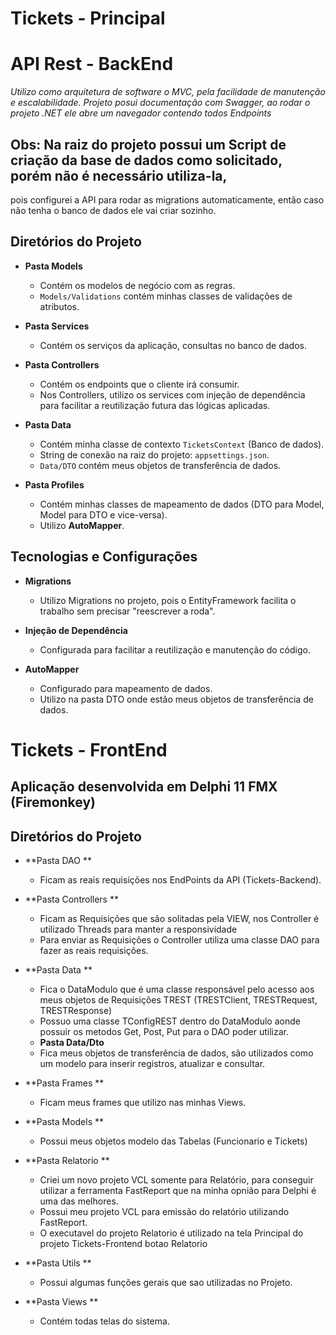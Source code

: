 # Tickets - Principal
# API Rest - BackEnd

*Utilizo como arquitetura de software o MVC, pela facilidade de manutenção e escalabilidade.*
*Projeto posui documentação com Swagger, ao rodar o projeto .NET ele abre um navegador contendo todos Endpoints*
## Obs: Na raiz do projeto possui um Script de criação da base de dados como solicitado, porém não é necessário utiliza-la, 
pois configurei a API para rodar as migrations automaticamente, então caso não tenha o banco de dados ele vai criar sozinho.

## Diretórios do Projeto

- **Pasta Models**
  - Contém os modelos de negócio com as regras.
  - `Models/Validations` contém minhas classes de validações de atributos.

- **Pasta Services**
  - Contém os serviços da aplicação, consultas no banco de dados.

- **Pasta Controllers**
  - Contém os endpoints que o cliente irá consumir.
  - Nos Controllers, utilizo os services com injeção de dependência para facilitar a reutilização futura das lógicas aplicadas.

- **Pasta Data**
  - Contém minha classe de contexto `TicketsContext` (Banco de dados).
  - String de conexão na raiz do projeto: `appsettings.json`.
  - `Data/DTO` contém meus objetos de transferência de dados.

- **Pasta Profiles**
  - Contém minhas classes de mapeamento de dados (DTO para Model, Model para DTO e vice-versa).
  - Utilizo **AutoMapper**.

## Tecnologias e Configurações

- **Migrations**
  - Utilizo Migrations no projeto, pois o EntityFramework facilita o trabalho sem precisar "reescrever a roda".
    

- **Injeção de Dependência**
  - Configurada para facilitar a reutilização e manutenção do código.

- **AutoMapper**
  - Configurado para mapeamento de dados.
  - Utilizo na pasta DTO onde estão meus objetos de transferência de dados.

# Tickets - FrontEnd
## Aplicação desenvolvida em Delphi 11 FMX (Firemonkey)
## Diretórios do Projeto     
- **Pasta DAO **
  - Ficam as reais requisições nos EndPoints da API (Tickets-Backend).
    
- **Pasta Controllers **
  - Ficam as Requisições que são solitadas pela VIEW, nos Controller é utilizado Threads para manter a responsividade
  - Para enviar as Requisições o Controller utiliza uma classe DAO para fazer as reais requisições.

- **Pasta Data **
  - Fica o DataModulo que é uma classe responsável pelo acesso aos meus objetos de Requisições TREST (TRESTClient, TRESTRequest, TRESTResponse)
  - Possuo uma classe TConfigREST dentro do DataModulo aonde possuir os metodos Get, Post, Put para o DAO poder utilizar.
  - **Pasta Data/Dto**
  - Fica meus objetos de transferência de dados, são utilizados como um modelo para inserir registros, atualizar e consultar.

- **Pasta Frames **
  - Ficam meus frames que utilizo nas minhas Views.

- **Pasta Models **
  - Possui meus objetos modelo das Tabelas (Funcionario e Tickets)

- **Pasta Relatorio **
  - Criei um novo projeto VCL somente para Relatório, para conseguir utilizar a ferramenta FastReport que na minha opnião para Delphi é uma das melhores.
  - Possui meu projeto VCL para emissão do relatório utilizando FastReport.
  - O executavel do projeto Relatorio é utilizado na tela Principal do projeto Tickets-Frontend botao Relatorio
    
- **Pasta Utils **
  - Possui algumas funções gerais que sao utilizadas no Projeto.

- **Pasta Views **
  - Contém todas telas do sistema.

      
